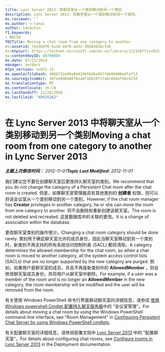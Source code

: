 ```yaml
---
title: Lync Server 2013：将聊天室从一个类别移动到另一个类别
description: Lync Server 2013：将聊天室从一个类别移动到另一个类别。
ms.reviewer: ''
ms.author: v-lanac
author: lanachin
f1.keywords:
- NOCSH
TOCTitle: Moving a chat room from one category to another
ms:assetid: 7e93b8f6-5a18-4476-a432-3918e01bcfa6
ms:mtpsurl: https://technet.microsoft.com/en-us/library/JJ215877(v=OCS.15)
ms:contentKeyID: 48706004
ms.date: 07/23/2014
manager: serdars
mtps_version: v=OCS.15
ms.openlocfilehash: 4066732a90a94414b55d6a567fde0d496e4faf13
ms.sourcegitcommit: 36fee89bb887bea4f18b19f17a8c69daf5bc423d
ms.translationtype: MT
ms.contentlocale: zh-CN
ms.lasthandoff: 11/26/2020
ms.locfileid: "49425262"
---
```

# <a name="moving-a-chat-room-from-one-category-to-another-in-lync-server-2013"></a><span data-ttu-id="b3591-103">在 Lync Server 2013 中将聊天室从一个类别移动到另一个类别</span><span class="sxs-lookup"><span data-stu-id="b3591-103">Moving a chat room from one category to another in Lync Server 2013</span></span>

<div data-xmlns="http://www.w3.org/1999/xhtml">

<div class="topic" data-xmlns="http://www.w3.org/1999/xhtml" data-msxsl="urn:schemas-microsoft-com:xslt" data-cs="https://msdn.microsoft.com/">

<div data-asp="https://msdn2.microsoft.com/asp">



</div>

<div id="mainSection">

<div id="mainBody"><span data-ttu-id="b3591-104">

<span> </span></span><span class="sxs-lookup"><span data-stu-id="b3591-104">

<span> </span></span></span>

<span data-ttu-id="b3591-105">_**主题上次修改时间：** 2012-11-01_</span><span class="sxs-lookup"><span data-stu-id="b3591-105">_**Topic Last Modified:** 2012-11-01_</span></span>

<span data-ttu-id="b3591-106">我们建议您不要在创建聊天室后更改持久聊天室的类别。</span><span class="sxs-lookup"><span data-stu-id="b3591-106">We recommend that you do not change the category of a Persistent Chat room after the chat room is created.</span></span> <span data-ttu-id="b3591-107">但是，如果聊天室管理器具有其他类别的 **创建者** 权限，则可以将该会议室从一个类别移动到另一个类别。</span><span class="sxs-lookup"><span data-stu-id="b3591-107">However, if the chat room manager has **Creator** privileges in another category, he or she can move the room from one category to another.</span></span> <span data-ttu-id="b3591-108">将不会删除和重新创建该聊天室。</span><span class="sxs-lookup"><span data-stu-id="b3591-108">The room is not deleted and recreated.</span></span> <span data-ttu-id="b3591-109">这是数据库中的关联的更改。</span><span class="sxs-lookup"><span data-stu-id="b3591-109">It is a change of association within the database.</span></span>

<span data-ttu-id="b3591-110">更改聊天室类别的操作很少。</span><span class="sxs-lookup"><span data-stu-id="b3591-110">Changing a chat room category should be done rarely.</span></span> <span data-ttu-id="b3591-111">类别用于确定聊天室允许的成员身份，因此当聊天室移动到另一个类别时，新类别不再支持的所有系统访问控制列表 (SACL) 都将清除。</span><span class="sxs-lookup"><span data-stu-id="b3591-111">A category determines the allowed membership for the chat room, so when a chat room is moved to another category, all the system access control lists (SACLs) that are no longer supported by the new category are purged.</span></span> <span data-ttu-id="b3591-112">例如，如果用户是聊天室的成员，并且不再是新类别中的 **AllowedMember** ，则会修改聊天室成员身份，并将用户从聊天室中删除。</span><span class="sxs-lookup"><span data-stu-id="b3591-112">For example, if a user was a member of the room and is no longer an **AllowedMember** in the new category, the room membership will be modified and the user will be removed from the room.</span></span>

<span data-ttu-id="b3591-113">有关使用 Windows PowerShell 命令行界面移动聊天室的详细信息，请参阅 [使用 Windows powershell Cmdlet 配置持久聊天服务器](configuring-persistent-chat-server-by-using-windows-powershell-cmdlets.md)中的 "会议室管理"。</span><span class="sxs-lookup"><span data-stu-id="b3591-113">For details about moving a chat room by using the Windows PowerShell command-line interface, see "Room Management" in [Configuring Persistent Chat Server by using Windows PowerShell cmdlets](configuring-persistent-chat-server-by-using-windows-powershell-cmdlets.md).</span></span>

<span data-ttu-id="b3591-114">有关配置聊天室的详细信息，请参阅部署文档中 [Lync Server 2013](lync-server-2013-configure-rooms.md) 中的 "配置聊天室"。</span><span class="sxs-lookup"><span data-stu-id="b3591-114">For details about configuring chat rooms, see [Configure rooms in Lync Server 2013](lync-server-2013-configure-rooms.md) in the Deployment documentation.</span></span>

<span data-ttu-id="b3591-115"></div>

<span> </span>

</div>

</div>

</span><span class="sxs-lookup"><span data-stu-id="b3591-115"></div>

<span> </span>

</div>

</div>

</span></span></div>

